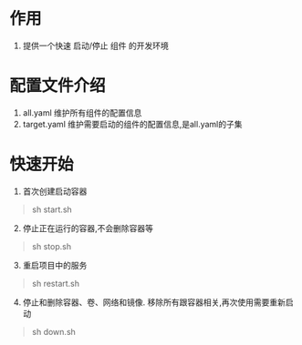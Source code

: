 # 作用

1. 提供一个快速 启动/停止 组件 的开发环境

# 配置文件介绍
1. all.yaml 维护所有组件的配置信息
2. target.yaml 维护需要启动的组件的配置信息,是all.yaml的子集

# 快速开始

1. 首次创建启动容器
> sh start.sh

2. 停止正在运行的容器,不会删除容器等
> sh stop.sh

3. 重启项目中的服务
> sh restart.sh

4. 停止和删除容器、卷、网络和镜像. 移除所有跟容器相关,再次使用需要重新启动
> sh down.sh
